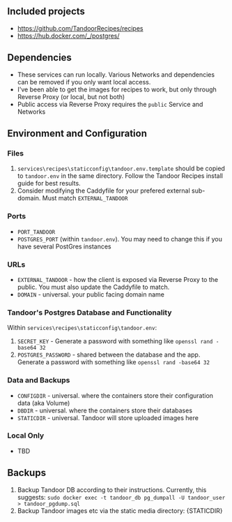 ## Included projects

- https://github.com/TandoorRecipes/recipes
- https://hub.docker.com/_/postgres/

## Dependencies

- These services can run locally. Various Networks and dependencies can be removed if you only want local access.
- I've been able to get the images for recipes to work, but only through Reverse Proxy (or local, but not both)
- Public access via Reverse Proxy requires the `public` Service and Networks


## Environment and Configuration

### Files
1. `services\recipes\staticconfig\tandoor.env.template` should be copied to `tandoor.env` in the same directory. Follow the Tandoor Recipes install guide for best results.
1. Consider modifying the Caddyfile for your prefered external sub-domain. Must match `EXTERNAL_TANDOOR`

### Ports

- `PORT_TANDOOR`
- `POSTGRES_PORT` (within `tandoor.env`). You may need to change this if you have several PostGres instances

### URLs
- `EXTERNAL_TANDOOR` - how the client is exposed via Reverse Proxy to the public. You must also update the Caddyfile to match.
- `DOMAIN` - universal. your public facing domain name

### Tandoor's Postgres Database and Functionality
Within `services\recipes\staticconfig\tandoor.env`:
1.  `SECRET_KEY` - Generate a password with something like `openssl rand -base64 32`
1.  `POSTGRES_PASSWORD` - shared between the database and the app. Generate a password with something like `openssl rand -base64 32`

### Data and Backups
- `CONFIGDIR` - universal. where the containers store their configuration data (aka Volume)
- `DBDIR` - universal. where the containers store their databases
- `STATICDIR` - universal. Tandoor will store uploaded images here

### Local Only
- TBD

## Backups
1. Backup Tandoor DB according to their instructions. Currently, this suggests: `sudo docker exec -t tandoor_db pg_dumpall -U tandoor_user > tandoor_pgdump.sql`
1. Backup Tandoor images etc via the static media directory: {STATICDIR}